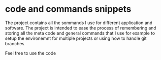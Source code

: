 # code and commands snippets

The project contains all the sommands I use for different application and software. The project is intended to ease the process of remembering and storing all the meta code and general commands that I use for example to setup the environemnt for multiple projects or using how to handle git branches.

Feel free to use the code 
